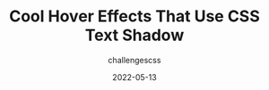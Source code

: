---
author: challengescss
date: 2022-05-13
permalink: false
publisher: css
tags:
  - css
  - effects
target_url: https://css-tricks.com/cool-hover-effects-that-use-css-text-shadow/
title: Cool Hover Effects That Use CSS Text Shadow
---